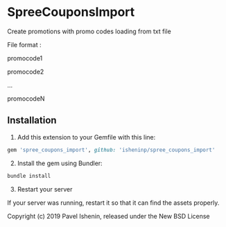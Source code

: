 # SpreeCouponsImport

Create promotions with promo codes loading from txt file

File format :

promocode1

promocode2

...

promocodeN


## Installation

1. Add this extension to your Gemfile with this line:
  ```ruby
  gem 'spree_coupons_import', github: 'isheninp/spree_coupons_import'
  ```

2. Install the gem using Bundler:
  ```ruby
  bundle install
  ```

3. Restart your server

  If your server was running, restart it so that it can find the assets properly.

Copyright (c) 2019 Pavel Ishenin, released under the New BSD License
